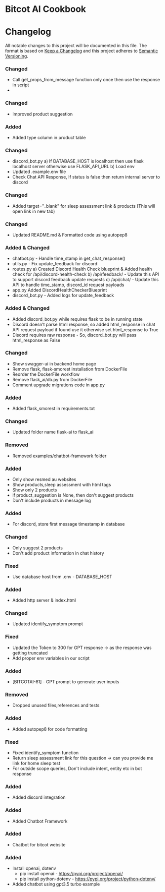 # Bitcot AI Cookbook
# Changelog

All notable changes to this project will be documented in this file.
The format is based on [Keep a Changelog](http://keepachangelog.com/en/1.0.0/)
and this project adheres to [Semantic Versioning](http://semver.org/spec/v2.0.0.html).

### Changed
- Call get_props_from_message function only once then use the response in script
- 

### Changed
- Improved product suggestion

### Added
- Added type column in product table

### Changed
- discord_bot.py
  a) If DATABASE_HOST is localhost then use flask localhost server otherwise use FLASK_API_URL
  b) Load env
- Updated .example.env file
- Check Chat API Response, If status is false then return internal server to discord

### Changed
- Added target="_blank" for sleep assessment link & products (This will open link in new tab)

### Changed
- Updated README.md & Formatted code using autopep8

### Added & Changed
- chatbot.py - Handle time_stamp in get_chat_response()
- utils.py - Fix update_feedback for discord
- routes.py
  a) Created Discord Health Check blueprint & Added health check for /api/discord-health-check
  b) /api/feedback/ - Update this API to support discord feedback update requests
  c) /api/chat/ - Update this API to handle time_stamp, discord_id request payloads
- app.py
  Added DiscordHealthCheckerBlueprint
- discord_bot.py - Added logs for update_feedback


### Added & Changed
- Added discord_bot.py while requires flask to be in running state
- Discord doesn't parse html response, so added html_response in chat API request payload if found use it otherwise set html_response to True
- Discord requires raw response - So, discord_bot.py will pass html_response as False


### Changed
- Show swagger-ui in backend home page
- Remove flask, flask-smorest installation from DockerFile
- Reorder the DockerFile workflow
- Remove flask_ai/db.py from DockerFile
- Comment upgrade migrations code in app.py

### Added
- Added flask_smorest in requirements.txt

### Changed
- Updated folder name flask-ai to flask_ai

### Removed
- Removed examples/chatbot-framework folder

### Added
- Only show resmed au websites
- Show products,sleep assessment with html tags
- Show only 2 products
- if product_suggestion is None, then don't suggest products
- Don't include products in message log


### Added
- For discord, store first message timestamp in database

### Changed
- Only suggest 2 products
- Don't add product information in chat history

### Fixed
- Use database host from .env - DATABASE_HOST

### Added
- Added http server & index.html

### Changed
- Updated identify_symptom prompt

### Fixed
- Updated the Token to 300 for GPT response -> as the response was getting truncated
- Add proper env variables in our script

### Added
- [BITCOTAI-81] - GPT prompt to generate user inputs

### Removed
- Dropped unused files,references and tests

### Added
- Added autopep8 for code formatting 

### Fixed
- Fixed identify_symptom function
- Return sleep assessment link for this question -> can you provide me link for home sleep test
- For outside scope queries, Don't include intent, entity etc in bot response

### Added
- Added discord integration

### Added 
- Added Chatbot Framework

### Added 
- Chatbot for bitcot website

### Added 
- Install openai, dotenv 
  * pip install openai - https://pypi.org/project/openai/
  * pip install python-dotenv - https://pypi.org/project/python-dotenv/
- Added chatbot using gpt3.5 turbo example
